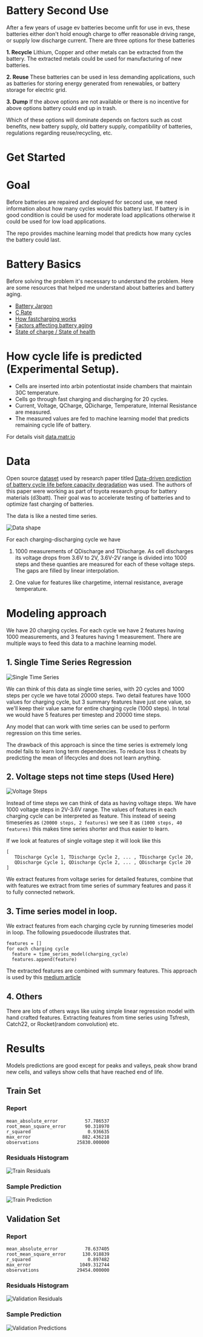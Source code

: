 # Battery Second Use

After a few years of usage ev batteries become unfit for use in evs, 
these batteries either don't hold enough charge to offer reasonable driving range,
or supply low discharge current. There are three options for these batteries

**1. Recycle** Lithium, Copper and other metals can be extracted from the battery. The extracted metals could be used for manufacturing of new batteries.

**2. Reuse** These batteries can be used in less demanding applications, such as batteries for storing energy generated from renewables, or battery storage for electric grid.

**3. Dump** If the above options are not available or there is no incentive for above options battery could end up in trash.

Which of these options will dominate depends on factors such as cost benefits, new battery supply, old battery supply, compatibility of batteries, regulations regarding reuse/recycling, etc.

# Get Started

# Goal
Before batteries are repaired and deployed for second use, we need information about how many cycles would this battery last. If battery is in good condition is could be used for moderate load applications otherwise it could be used for low load applications.

The repo provides machine learning model that predicts how many cycles the battery could last.

# Battery Basics

Before solving the problem it's necessary to understand the problem. Here are some resources that helped me understand about batteries and battery aging.

* [Battery Jargon](https://web.mit.edu/evt/summary_battery_specifications.pdf)
* [C Rate](https://www.youtube.com/watch?v=4qIYyaRKGVE)
* [How fastcharging works](https://www.youtube.com/watch?v=A6mKd5_-abk&t=2060s)
* [Factors affecting battery aging](https://www.mpoweruk.com/life.htm)
* [State of charge / State of health](https://www.biologic.net/topics/battery-states-state-of-charge-soc-state-of-health-soh/)

# How cycle life is predicted (Experimental Setup).

* Cells are inserted into arbin potentiostat inside chambers that maintain 30C temperature.
* Cells go through fast charging and discharging for 20 cycles.
* Current, Voltage, QCharge, QDicharge, Temperature, Internal Resistance are measured.
* The measured values are fed to machine learning model that predicts remaining cycle life of battery.

For details visit [data.matr.io](https://data.matr.io/1/projects/5c48dd2bc625d700019f3204)

# Data

Open source [dataset](https://data.matr.io/1/projects/5c48dd2bc625d700019f3204) used by research paper titled  [Data-driven prediction of battery cycle life before capacity degradation](https://data.matr.io/1/projects/5c48dd2bc625d700019f3204) was used. The authors of this paper were working as part of toyota research group for battery materials (d3batt). Their goal was to accelerate testing of batteries and to optimize fast charging of batteries.

The data is like a nested time series.

![Data shape](images/data_shape.png)

For each charging-discharging cycle we have

1) 1000 measurements of QDischarge and TDischarge. As cell discharges its voltage drops from 3.6V to 2V, 3.6V-2V range is divided into 1000 steps and these quanties are measured for each of these voltage steps. The gaps are filled by linear interpolation.

2) One value for features like chargetime, internal resistance, average temperature.


# Modeling approach

We have 20 charging cycles. For each cycle we have 2 features having 1000 measurements, and 3 features having 1 measurement. There are multiple ways to feed this data to a machine learning model.

## 1. Single Time Series Regression

![Single Time Series](single-time-series.png)

We can think of this data as single time series, with 20 cycles and 1000 steps per cycle we have total 20000 steps. Two detail features have 1000 values for charging cycle, but 3 summary features have just one value, so we'll keep their value same for entire charging cycle (1000 steps). In total we would have 5 features per timestep and 20000 time steps.

Any model that can work with time series can be used to perform regression on this time series.

The drawback of this approach is since the time series is extremely long model fails to learn long term dependencies. To reduce loss it cheats by predicting the mean of lifecycles and does not learn anything.

## 2. Voltage steps not time steps (Used Here)

![Voltage Steps](voltage-steps.png)

Instead of time steps we can think of data as having voltage steps. We have 1000 voltage steps in 2V-3.6V range. The values of features in each charging cycle can be interpreted as feature. This instead of seeing timeseries as `(20000 steps, 2 features)` we see it as `(1000 steps, 40 features)` this makes time series shorter and thus easier to learn. 

If we look at features of single voltage step it will look like this 
```
[
   TDischarge Cycle 1, TDischarge Cycle 2, ... , TDischarge Cycle 20,
   QDischarge Cycle 1, QDischarge Cycle 2, ... , QDischarge Cycle 20
]
```

We extract features from voltage series for detailed features, combine that with features we extract from time series of summary features and pass it to fully connected network.

## 3. Time series model in loop.

We extract features from each charging cycle by running timeseries model in loop. The following psuedocode illustrates that.

```
features = []
for each charging cycle
  feature = time_series_model(charging_cycle)
  features.append(feature)
```

The extracted features are combined with summary features. This approach is used by this [medium article](https://towardsdatascience.com/predicting-battery-lifetime-with-cnns-c5e1faeecc8f)

## 4. Others
There are lots of others ways like using simple linear regression model with hand crafted features. Extracting features from time series using Tsfresh, Catch22, or Rocket(random convolution) etc.


# Results

Models predictions are good except for peaks and valleys, peak show brand new cells, and valleys show cells that have reached end of life. 

## Train Set

### Report
```
mean_absolute_error          57.786537
root_mean_square_error       90.318970
r_squared                     0.936635
max_error                   882.436218
observations              25830.000000
```
### Residuals Histogram
![Train Residuals](train_residuals.png)

### Sample Prediction
![Train Prediction](train_predictions.png)

## Validation Set

### Report

```
mean_absolute_error          78.637405
root_mean_square_error      130.918839
r_squared                     0.897482
max_error                  1049.312744
observations              29454.000000
```

### Residuals Histogram
![Validation Residuals](val_residuals.png)

### Sample Prediction
![Validation Predictions](val_predictions.png)

